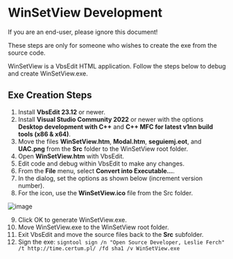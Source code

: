 # WinSetView Development

If you are an end-user, please ignore this document!

These steps are only for someone who wishes to create the exe from the source code.

WinSetView is a VbsEdit HTML application. Follow the steps below to debug and create WinSetView.exe.

## Exe Creation Steps

1. Install **VbsEdit 23.12** or newer.
2. Install **Visual Studio Community 2022** or newer with the options **Desktop development with C++** and **C++ MFC for latest v1nn build tools (x86 & x64)**.
3. Move the files **WinSetView.htm**, **Modal.htm**, **seguiemj.eot**, and **UAC.png** from the **Src** folder to the WinSetView root folder.
4. Open  **WinSetView.htm** with VbsEdit.
5. Edit code and debug within VbsEdit to make any changes.
6. From the **File** menu, select **Convert into Executable...**.
7. In the dialog, set the options as shown below (increment version number).
8. For the icon, use the **WinSetView.ico** file from the Src folder.

![image](https://github.com/LesFerch/WinSetView/assets/79026235/8898d533-03b2-4806-a23e-f9b36aa2b0c7)

9. Click OK to  generate WinSetView.exe.
10. Move WinSetView.exe to the WinSetView root folder.
11. Exit VbsEdit and move the source files back to the **Src** subfolder.
12. Sign the exe: `signtool sign /n "Open Source Developer, Leslie Ferch" /t http://time.certum.pl/ /fd sha1 /v WinSetView.exe`

